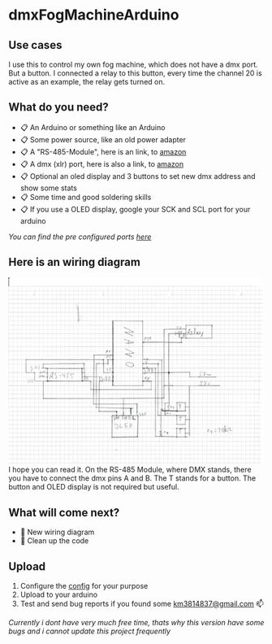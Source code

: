 # dmxFogMachineArduino
## __Use cases__
I use this to control my own fog machine, which does not have a dmx port. But a button. I connected a relay to this button, every time the channel 20 is active as an example, the relay gets turned on.

## What do you need?
- 📋  An Arduino or something like an Arduino
- 📋 Some power source, like an old power adapter
- 📋  A "RS-485-Module", here is an link, to [amazon](https://amzn.eu/d/3U1l6WY)
- 📋  A dmx (xlr) port, here is also a link, to [amazon](https://amzn.eu/d/h2HQj6V)
- 📋  Optional an oled display and 3 buttons to set new dmx address and show some stats
- 📋  Some time and good soldering skills
- 📋  If you use a OLED display, google your SCK and SCL port for your arduino

*You can find the pre configured ports [here](/lib/config/src/config.h)*

## Here is an wiring diagram
![image](docs/picture.jpg)
I hope you can read it.
On the RS-485 Module, where DMX stands, there you have to connect the dmx pins A and B.
The T stands for a button.
The button and OLED display is not required but useful.

## What will come next?
- 📝 New wiring diagram
- 📝 Clean up the code

## Upload
1. Configure the [config](/lib/config/src/config.h) for your purpose 
2. Upload to your arduino
3. Test and send bug reports if you found some km3814837@gmail.com 📫


*Currently i dont have very much free time, thats why this version have some bugs and i cannot update this project frequently*